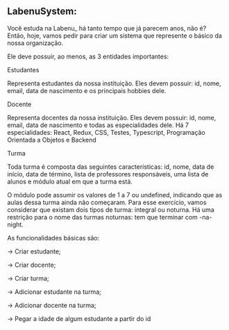 ## LabenuSystem:

Você estuda na Labenu_ há tanto tempo que já parecem anos, não é? Então, hoje, vamos pedir para criar um sistema que represente o básico da nossa organização.

Ele deve possuir, ao menos, as 3 entidades importantes:

Estudantes

Representa estudantes da nossa instituição. Eles devem possuir: id, nome, email, data de nascimento e os principais hobbies dele.

Docente

Representa docentes da nossa instituição. Eles devem possuir: id, nome, email, data de nascimento e todas as especialidades dele. Há 7 especialidades: React, Redux, CSS, Testes, Typescript, Programação Orientada a Objetos e Backend

Turma

Toda turma é composta das seguintes características: id, nome, data de início, data de término, lista de professores responsáveis, uma lista de alunos e módulo atual em que a turma está.

O módulo pode assumir os valores de 1 a 7 ou undefined, indicando que as aulas dessa turma ainda não começaram. Para esse exercício, vamos considerar que existam dois tipos de turma: integral ou noturna. Há uma restrição para o nome das turmas noturnas: tem que terminar com -na-night.

As funcionalidades básicas são:

→ Criar estudante;

→ Criar docente;

→ Criar turma;

→ Adicionar estudante na turma;

→ Adicionar docente na turma;

→ Pegar a idade de algum estudante a partir do id
